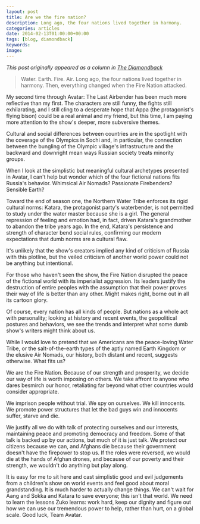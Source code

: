 ```yaml
---
layout: post
title: Are we the fire nation?
description: Long ago, the four nations lived together in harmony.
categories: articles
date: 2014-02-13T01:00:00+00:00
tags: [blog, diamondback]
keywords:
image:
---
```

*This post originally appeared as a column in [The Diamondback](http://www.diamondbackonline.com/opinion/article_089b6e12-943f-11e3-9eca-001a4bcf6878.html)*

>Water. Earth. Fire. Air. Long ago, the four nations lived together in harmony. Then, everything changed when the Fire Nation attacked.

My second time through Avatar: The Last Airbender has been much more reflective than my first. The characters are still funny, the fights still exhilarating, and I still cling to a desperate hope that Appa (the protagonist's flying bison) could be a real animal and my friend, but this time, I am paying more attention to the show's deeper, more subversive themes.

Cultural and social differences between countries are in the spotlight with the coverage of the Olympics in Sochi and, in particular, the connection between the bungling of the Olympic village's infrastructure and the backward and downright mean ways Russian society treats minority groups.

When I look at the simplistic but meaningful cultural archetypes presented in Avatar, I can't help but wonder which of the four fictional nations fits Russia's behavior. Whimsical Air Nomads? Passionate Firebenders? Sensible Earth?

Toward the end of season one, the Northern Water Tribe enforces its rigid cultural norms: Katara, the protagonist party's waterbender, is not permitted to study under the water master because she is a girl. The general repression of feeling and emotion had, in fact, driven Katara's grandmother to abandon the tribe years ago. In the end, Katara's persistence and strength of character bend social rules, confirming our modern expectations that dumb norms are a cultural flaw.

It's unlikely that the show's creators implied any kind of criticism of Russia with this plotline, but the veiled criticism of another world power could not be anything but intentional.

For those who haven't seen the show, the Fire Nation disrupted the peace of the fictional world with its imperialist aggression. Its leaders justify the destruction of entire peoples with the assumption that their power proves their way of life is better than any other. Might makes right, borne out in all its cartoon glory.

Of course, every nation has all kinds of people. But nations as a whole act with personality; looking at history and recent events, the geopolitical postures and behaviors, we see the trends and interpret what some dumb show's writers might think about us.

While I would love to pretend that we Americans are the peace-loving Water Tribe, or the salt-of-the-earth types of the aptly named Earth Kingdom or the elusive Air Nomads, our history, both distant and recent, suggests otherwise. What fits us?

We are the Fire Nation. Because of our strength and prosperity, we decide our way of life is worth imposing on others. We take affront to anyone who dares besmirch our honor, retaliating far beyond what other countries would consider appropriate.

We imprison people without trial. We spy on ourselves. We kill innocents. We promote power structures that let the bad guys win and innocents suffer, starve and die.

We justify all we do with talk of protecting ourselves and our interests, maintaining peace and promoting democracy and freedom. Some of that talk is backed up by our actions, but much of it is just talk. We protect our citizens because we can, and Afghans die because their government doesn't have the firepower to stop us. If the roles were reversed, we would die at the hands of Afghan drones, and because of our poverty and their strength, we wouldn't do anything but play along.

It is easy for me to sit here and cast simplistic good and evil judgements from a children's show on world events and feel good about moral grandstanding. It is much harder to actually change things. We can't wait for Aang and Sokka and Katara to save everyone; this isn't that world. We need to learn the lessons Zuko learns: work hard, keep our dignity and figure out how we can use our tremendous power to help, rather than hurt, on a global scale. Good luck, Team Avatar.